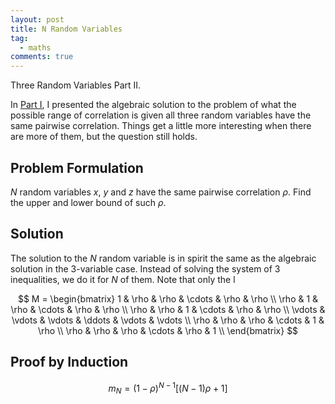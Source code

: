 ```yaml
---
layout: post
title: N Random Variables
tag:
  - maths
comments: true
---
```

Three Random Variables Part II.

In [Part I](/Three-Random-Variables/), I presented the algebraic solution to the problem of what the possible range of correlation is given all three random variables have the same pairwise correlation. Things get a little more interesting when there are more of them, but the question still holds. 

## Problem Formulation
$N$ random variables $x$, $y$ and $z$ have the same pairwise correlation $\rho$. Find the upper and lower bound of such $\rho$.

## Solution
The solution to the $N$ random variable is in spirit the same as the algebraic solution in the 3-variable case. Instead of solving the system of 3 inequalities, we do it for $N$ of them. Note that only the l

$$
M = \begin{bmatrix} 
1      & \rho   & \rho   & \cdots & \rho   & \rho   \\
\rho   & 1      & \rho   & \cdots & \rho   & \rho   \\
\rho   & \rho   & 1      & \cdots & \rho   & \rho   \\
\vdots & \vdots & \vdots & \ddots & \vdots & \vdots \\
\rho   & \rho   & \rho   & \cdots & 1      & \rho   \\
\rho   & \rho   & \rho   & \cdots & \rho   & 1      \\
\end{bmatrix}
$$

## Proof by Induction
$$
m_N = (1 - \rho) ^ {N - 1} [(N - 1) \rho + 1]
$$
